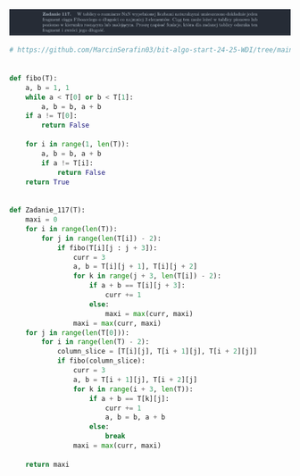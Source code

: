 <picture>
  <source srcset="../../srt/zbior_zadan/117.png" media="(prefers-color-scheme: light)">
  <source srcset="../../srt/zbior_zadan/black_117.png" media="(prefers-color-scheme: dark)">
  <img src="../../srt/zbior_zadan/black_117.png" alt="zadanie 117">
</picture>

```python
# https://github.com/MarcinSerafin03/bit-algo-start-24-25-WDI/tree/main


def fibo(T):
    a, b = 1, 1
    while a < T[0] or b < T[1]:
        a, b = b, a + b
    if a != T[0]:
        return False

    for i in range(1, len(T)):
        a, b = b, a + b
        if a != T[i]:
            return False
    return True


def Zadanie_117(T):
    maxi = 0
    for i in range(len(T)):
        for j in range(len(T[i]) - 2):
            if fibo(T[i][j : j + 3]):
                curr = 3
                a, b = T[i][j + 1], T[i][j + 2]
                for k in range(j + 3, len(T[i]) - 2):
                    if a + b == T[i][j + 3]:
                        curr += 1
                    else:
                        maxi = max(curr, maxi)
                maxi = max(curr, maxi)
    for j in range(len(T[0])):
        for i in range(len(T) - 2):
            column_slice = [T[i][j], T[i + 1][j], T[i + 2][j]]
            if fibo(column_slice):
                curr = 3
                a, b = T[i + 1][j], T[i + 2][j]
                for k in range(i + 3, len(T)):
                    if a + b == T[k][j]:
                        curr += 1
                        a, b = b, a + b
                    else:
                        break
                maxi = max(curr, maxi)

    return maxi

```